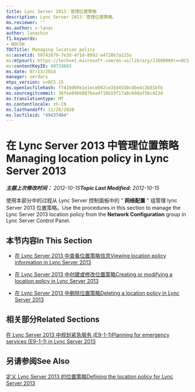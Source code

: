 ```yaml
---
title: Lync Server 2013：管理位置策略
description: Lync Server 2013：管理位置策略。
ms.reviewer: ''
ms.author: v-lanac
author: lanachin
f1.keywords:
- NOCSH
TOCTitle: Managing location policy
ms:assetid: 59742679-7e3d-4f1d-8992-a4720b7a123a
ms:mtpsurl: https://technet.microsoft.com/en-us/library/JJ688069(v=OCS.15)
ms:contentKeyID: 49733663
ms.date: 07/23/2014
manager: serdars
mtps_version: v=OCS.15
ms.openlocfilehash: f7419d69e1e1ece082ce35d4550cdbe4c3b01bfb
ms.sourcegitcommit: 36fee89bb887bea4f18b19f17a8c69daf5bc423d
ms.translationtype: MT
ms.contentlocale: zh-CN
ms.lasthandoff: 11/26/2020
ms.locfileid: "49437404"
---
```

# <a name="managing-location-policy-in-lync-server-2013"></a><span data-ttu-id="32f6a-103">在 Lync Server 2013 中管理位置策略</span><span class="sxs-lookup"><span data-stu-id="32f6a-103">Managing location policy in Lync Server 2013</span></span>

<div data-xmlns="http://www.w3.org/1999/xhtml">

<div class="topic" data-xmlns="http://www.w3.org/1999/xhtml" data-msxsl="urn:schemas-microsoft-com:xslt" data-cs="https://msdn.microsoft.com/">

<div data-asp="https://msdn2.microsoft.com/asp">



</div>

<div id="mainSection">

<div id="mainBody"><span data-ttu-id="32f6a-104">

<span> </span></span><span class="sxs-lookup"><span data-stu-id="32f6a-104">

<span> </span></span></span>

<span data-ttu-id="32f6a-105">_**主题上次修改时间：** 2012-10-15_</span><span class="sxs-lookup"><span data-stu-id="32f6a-105">_**Topic Last Modified:** 2012-10-15_</span></span>

<span data-ttu-id="32f6a-106">使用本部分中的过程从 Lync Server 控制面板中的 " **网络配置** " 组管理 lync Server 2013 位置策略。</span><span class="sxs-lookup"><span data-stu-id="32f6a-106">Use the procedures in this section to manage the Lync Server 2013 location policy from the **Network Configuration** group in Lync Server Control Panel.</span></span>

<div>

## <a name="in-this-section"></a><span data-ttu-id="32f6a-107">本节内容</span><span class="sxs-lookup"><span data-stu-id="32f6a-107">In This Section</span></span>

  - [<span data-ttu-id="32f6a-108">在 Lync Server 2013 中查看位置策略信息</span><span class="sxs-lookup"><span data-stu-id="32f6a-108">Viewing location policy information in Lync Server 2013</span></span>](lync-server-2013-viewing-location-policy-information.md)

  - [<span data-ttu-id="32f6a-109">在 Lync Server 2013 中创建或修改位置策略</span><span class="sxs-lookup"><span data-stu-id="32f6a-109">Creating or modifying a location policy in Lync Server 2013</span></span>](lync-server-2013-creating-or-modifying-a-location-policy.md)

  - [<span data-ttu-id="32f6a-110">在 Lync Server 2013 中删除位置策略</span><span class="sxs-lookup"><span data-stu-id="32f6a-110">Deleting a location policy in Lync Server 2013</span></span>](lync-server-2013-deleting-a-location-policy.md)

</div>

<div>

## <a name="related-sections"></a><span data-ttu-id="32f6a-111">相关部分</span><span class="sxs-lookup"><span data-stu-id="32f6a-111">Related Sections</span></span>

[<span data-ttu-id="32f6a-112">在 Lync Server 2013 中规划紧急服务 (E9-1-1)</span><span class="sxs-lookup"><span data-stu-id="32f6a-112">Planning for emergency services (E9-1-1) in Lync Server 2013</span></span>](lync-server-2013-planning-for-emergency-services-e9-1-1.md)

</div>

<div>

## <a name="see-also"></a><span data-ttu-id="32f6a-113">另请参阅</span><span class="sxs-lookup"><span data-stu-id="32f6a-113">See Also</span></span>


[<span data-ttu-id="32f6a-114">定义 Lync Server 2013 的位置策略</span><span class="sxs-lookup"><span data-stu-id="32f6a-114">Defining the location policy for Lync Server 2013</span></span>](lync-server-2013-defining-the-location-policy.md)  
  

<span data-ttu-id="32f6a-115"></div>

</div>

<span> </span>

</div>

</div>

</span><span class="sxs-lookup"><span data-stu-id="32f6a-115"></div>

</div>

<span> </span>

</div>

</div>

</span></span></div>

